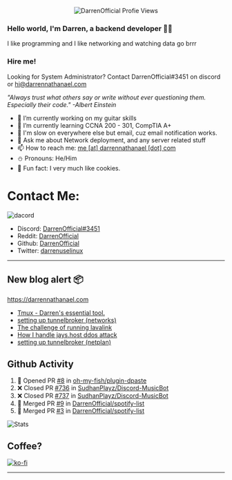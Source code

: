<p align="center"> <img src="https://komarev.com/ghpvc/?username=DarrenOfficial&label=Profile%20views&color=0e75b6&style=flat" alt="DarrenOfficial Profie Views" /> </p>

### Hello world, I'm Darren, a backend developer 👨‍💻
I like programming and I like networking and watching data go brrr

### Hire me!
Looking for System Administrator? Contact DarrenOfficial#3451 on discord or hi@darrennathanael.com

_"Always trust what others say or write without ever questioning them. Especially their code." -Albert Einstein_



- 🔭 I’m currently working on my guitar skills
- 🌴 I’m currently learning CCNA 200 - 301, CompTIA A+ 
- 🚀 I'm slow on everywhere else but email, cuz email notification works.
- 💬 Ask me about Network deployment, and any server related stuff 
- 📫 How to reach me: [me [at] darrennathanael [dot] com](mailto:me@darrennathanael.com) 
- ⛄️ Pronouns: He/Him 
- 🍪 Fun fact: I very much like cookies. 
# Contact Me:

![dacord](https://discord.c99.nl/widget/theme-4/508296903960821771.png)

- Discord: [DarrenOfficial#3451](https://discord.com/users/508296903960821771)
- Reddit: [DarrenOfficial](https://reddit.com/u/DarrenOfficiallol)
- Github: [DarrenOfficial](https://github.com/DarrenOfficial)
- Twitter: [darrenuselinux](https://twitter.com/darrenuselinux)


---
## New blog alert 📦
https://darrennathanael.com
<!-- BLOG-POST-LIST:START -->
- [Tmux - Darren&#39;s essential tool.](https://darrennathanael.com/post/tmux-darren-essential/)
- [setting up tunnelbroker &lpar;networks&rpar;](https://darrennathanael.com/post/tunnelbroker-lavalink-ifup-ifdown/)
- [The challenge of running lavalink](https://darrennathanael.com/post/challenge-of-running-public-lavalink/)
- [How I handle jays.host ddos attack](https://darrennathanael.com/post/jayshost/)
- [setting up tunnelbroker &lpar;netplan&rpar;](https://darrennathanael.com/post/tunnelbroker-lavalink-netplan/)
<!-- BLOG-POST-LIST:END -->

## Github Activity
<!--START_SECTION:activity-->
1. 💪 Opened PR [#8](https://github.com/oh-my-fish/plugin-dpaste/pull/8) in [oh-my-fish/plugin-dpaste](https://github.com/oh-my-fish/plugin-dpaste)
2. ❌ Closed PR [#736](https://github.com/SudhanPlayz/Discord-MusicBot/pull/736) in [SudhanPlayz/Discord-MusicBot](https://github.com/SudhanPlayz/Discord-MusicBot)
3. ❌ Closed PR [#737](https://github.com/SudhanPlayz/Discord-MusicBot/pull/737) in [SudhanPlayz/Discord-MusicBot](https://github.com/SudhanPlayz/Discord-MusicBot)
4. 🎉 Merged PR [#9](https://github.com/DarrenOfficial/spotify-list/pull/9) in [DarrenOfficial/spotify-list](https://github.com/DarrenOfficial/spotify-list)
5. 🎉 Merged PR [#3](https://github.com/DarrenOfficial/spotify-list/pull/3) in [DarrenOfficial/spotify-list](https://github.com/DarrenOfficial/spotify-list)
<!--END_SECTION:activity-->



<!--START_SECTION:waka-->
<!--END_SECTION:waka-->

![Stats](https://github-readme-stats.vercel.app/api?username=DarrenOfficial&layout=compact&hide_border=true&hide_title=true&count_private=true&include_all_commits=true&show_icons=true&bg_color=00000000&text_color=c3c6ce&icon_color=4e64f7)
## Coffee?

[![ko-fi](https://ko-fi.com/img/githubbutton_sm.svg)](https://ko-fi.com/R6R1311CB)

---
